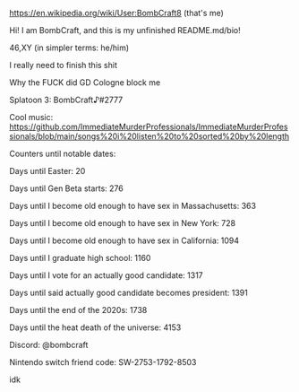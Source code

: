 https://en.wikipedia.org/wiki/User:BombCraft8 (that's me)

Hi! I am BombCraft, and this is my unfinished README.md/bio!

46,XY (in simpler terms: he/him)

I really need to finish this shit

Why the FUCK did GD Cologne block me

Splatoon 3: BombCraft♪#2777

Cool music: https://github.com/ImmediateMurderProfessionals/ImmediateMurderProfessionals/blob/main/songs%20i%20listen%20to%20sorted%20by%20length

Counters until notable dates:

Days until Easter: 20

Days until Gen Beta starts: 276

Days until I become old enough to have sex in Massachusetts: 363

Days until I become old enough to have sex in New York: 728

Days until I become old enough to have sex in California: 1094

Days until I graduate high school: 1160

Days until I vote for an actually good candidate: 1317

Days until said actually good candidate becomes president: 1391

Days until the end of the 2020s: 1738

Days until the heat death of the universe: 4153

Discord: @bombcraft

Nintendo switch friend code: SW-2753-1792-8503

idk

